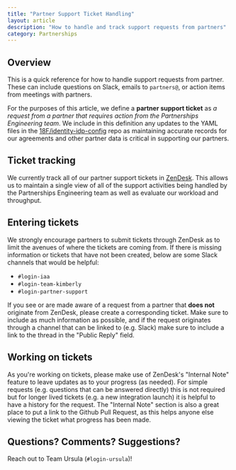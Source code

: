 ```yaml
---
title: "Partner Support Ticket Handling"
layout: article
description: "How to handle and track support requests from partners"
category: Partnerships
---
```


## Overview

This is a quick reference for how to handle support requests from partner. These
can include questions on Slack, emails to `partners@`, or action items
from meetings with partners.

For the purposes of this article, we define a **partner support ticket** as _a
request from a partner that requires action from the Partnerships Engineering
team_. We include in this definition any updates to the YAML files in the
[18F/identity-idp-config](https://github.com/18F/identity-idp-config) repo as
maintaining accurate records for our agreements and other partner data is
critical in supporting our partners.

## Ticket tracking

We currently track all of our partner support tickets in
[ZenDesk](https://logingov.zendesk.com/agent/dashboard).
This allows us to maintain a single view of all of the support activities being
handled by the Partnerships Engineering team as well as evaluate our workload
and throughput.

## Entering tickets

We strongly encourage partners to submit tickets through ZenDesk as to limit
the avenues of where the tickets are coming from. If there is missing information or
tickets that have not been created, below are some Slack channels that would be helpful:

* `#login-iaa`
* `#login-team-kimberly`
* `#login-partner-support`

If you see or are made aware of a request from a partner that **does not**
originate from ZenDesk, please create a corresponding ticket. Make sure to include as much information as possible, and if the request
originates through a channel that can be linked to (e.g. Slack)
make sure to include a link to the thread in the "Public Reply" field.

## Working on tickets

As you're working on tickets, please make use of ZenDesk's "Internal Note" feature to leave
updates as to your progress (as needed). For simple requests (e.g.
questions that can be answered directly) this is not required but for longer
lived tickets (e.g. a new integration launch) it is helpful to have a history
for the request. The "Internal Note" section is also a great place to put a link to the Github Pull Request, as
this helps anyone else viewing the ticket what progress has been made.

## Questions? Comments? Suggestions?

Reach out to Team Ursula (`#login-ursula`)!
